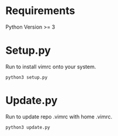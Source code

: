 # Requirements
Python Version >= 3

# Setup.py
Run to install vimrc onto your system.
```
python3 setup.py
```

# Update.py
Run to update repo .vimrc with home .vimrc.
```
python3 update.py
```
